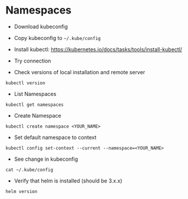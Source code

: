 # Namespaces

* Download kubeconfig
* Copy kubeconfig to `~/.kube/config`
* Install kubectl: https://kubernetes.io/docs/tasks/tools/install-kubectl/
* Try connection

* Check versions of local installation and remote server
  
```shell
kubectl version
```

* List Namespaces

```shell
kubectl get namespaces
```

* Create Namespace

```shell
kubectl create namespace <YOUR_NAME>
```

* Set default namespace to context

```shell
kubectl config set-context --current --namespace=<YOUR_NAME>
```

* See change in kubeconfig

```shell
cat ~/.kube/config
```

* Verify that helm is installed (should be 3.x.x)

```shell
helm version
```
